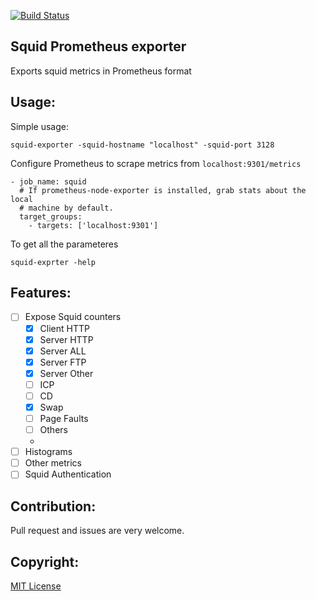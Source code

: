 [![Build Status](https://travis-ci.org/boynux/squid-exporter.svg?branch=master)](https://travis-ci.org/boynux/squid-exporter)

Squid Prometheus exporter
--------------------------

Exports squid metrics in Prometheus format

Usage:
------
Simple usage:

    squid-exporter -squid-hostname "localhost" -squid-port 3128

Configure Prometheus to scrape metrics from `localhost:9301/metrics`

    - job_name: squid
      # If prometheus-node-exporter is installed, grab stats about the local
      # machine by default.
      target_groups:
        - targets: ['localhost:9301']

To get all the parameteres

    squid-exprter -help


Features:
---------

- [ ] Expose Squid counters
  -  [x] Client HTTP
  -  [x] Server HTTP
  -  [x] Server ALL
  -  [x] Server FTP
  -  [x] Server Other
  -  [ ] ICP
  -  [ ] CD
  -  [x] Swap
  -  [ ] Page Faults
  -  [ ] Others
  -
- [ ] Histograms
- [ ] Other metrics
- [ ] Squid Authentication

Contribution:
-------------

Pull request and issues are very welcome.

Copyright:
----------

[MIT License](https://opensource.org/licenses/MIT)


